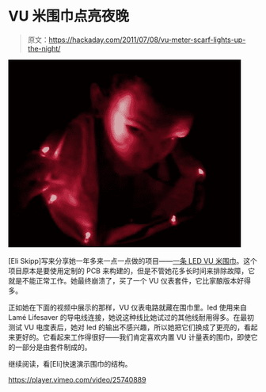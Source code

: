 # VU 米围巾点亮夜晚

> 原文：<https://hackaday.com/2011/07/08/vu-meter-scarf-lights-up-the-night/>

![vu_meter_scarf](img/8bcabeea42fcd8f31c99eaf7f3eb529f.png "vu_meter_scarf")

[Eli Skipp]写来分享她一年多来一点一点做的项目——[一条 LED VU 米围巾](http://eliskipp.com/blog/2011/06/28/vu-meter-scarf/)。这个项目原本是要使用定制的 PCB 来构建的，但是不管她花多长时间来排除故障，它就是不能正常工作。她最终崩溃了，买了一个 VU 仪表套件，它比家酿版本好得多。

正如她在下面的视频中展示的那样，VU 仪表电路就藏在围巾里。led 使用来自 Lamé Lifesaver 的导电线连接，她说这种线比她试过的其他线耐用得多。在最初测试 VU 电度表后，她对 led 的输出不感兴趣，所以她把它们换成了更亮的，看起来更好的。它看起来工作得很好——我们肯定喜欢内置 VU 计量表的围巾，即使它的一部分是由套件制成的。

继续阅读，看[Eli]快速演示围巾的结构。

<https://player.vimeo.com/video/25740889>

</div> </body> </html>